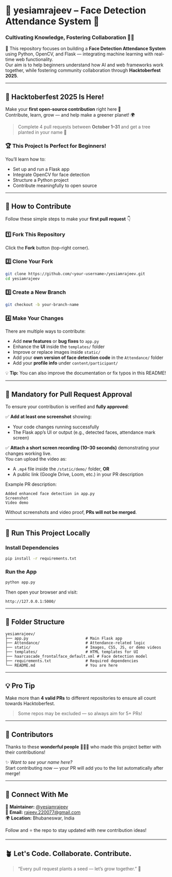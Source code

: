 # 🎯 yesiamrajeev – Face Detection Attendance System 🧠  

### Cultivating Knowledge, Fostering Collaboration 👩‍💻  
📌 This repository focuses on building a **Face Detection Attendance System** using Python, OpenCV, and Flask — integrating machine learning with real-time web functionality.  
Our aim is to help beginners understand how AI and web frameworks work together, while fostering community collaboration through **Hacktoberfest 2025**.  

---

## 🌱 Hacktoberfest 2025 Is Here!  
Make your **first open-source contribution** right here 🚀  
Contribute, learn, grow — and help make a greener planet! 🌍  
> Complete 4 pull requests between **October 1–31** and get a tree planted in your name 🌳  

### 🏆 This Project Is Perfect for Beginners!  
You’ll learn how to:
- Set up and run a Flask app  
- Integrate OpenCV for face detection  
- Structure a Python project  
- Contribute meaningfully to open source  

---

## 🧩 How to Contribute
Follow these simple steps to make your **first pull request** 👇  

### 1️⃣ Fork This Repository
Click the **Fork** button (top-right corner).  

### 2️⃣ Clone Your Fork
```bash
git clone https://github.com/<your-username>/yesiamrajeev.git
cd yesiamrajeev
```

### 3️⃣ Create a New Branch
```bash
git checkout -b your-branch-name
```

### 4️⃣ Make Your Changes  
There are multiple ways to contribute:
- Add **new features** or **bug fixes** to `app.py`  
- Enhance the **UI** inside the `templates/` folder  
- Improve or replace images inside `static/`  
- Add your **own version of face detection code** in the `Attendance/` folder  
- Add your **profile info** under `content/participant/`  

💡 **Tip:** You can also improve the documentation or fix typos in this README!

---

## 📸 Mandatory for Pull Request Approval  

To ensure your contribution is verified and **fully approved**:  

✅ **Add at least one screenshot** showing:  
- Your code changes running successfully  
- The Flask app’s UI or output (e.g., detected faces, attendance mark screen)  

✅ **Attach a short screen recording (10–30 seconds)** demonstrating your changes working live.  
You can upload the video as:
- A `.mp4` file inside the `/static/demo/` folder, **OR**
- A public link (Google Drive, Loom, etc.) in your PR description  

Example PR description:
```
Added enhanced face detection in app.py
Screenshot
Video demo
```

Without screenshots and video proof, **PRs will not be merged**.

---

## 🧠 Run This Project Locally

### Install Dependencies
```bash
pip install -r requirements.txt
```

### Run the App
```bash
python app.py
```

Then open your browser and visit:
```
http://127.0.0.1:5000/
```

---

## 🧾 Folder Structure
```
yesiamrajeev/
├── app.py                         # Main Flask app
├── Attendance/                    # Attendance-related logic
├── static/                        # Images, CSS, JS, or demo videos
├── templates/                     # HTML templates for UI
├── haarcascade_frontalface_default.xml # Face detection model
├── requirements.txt               # Required dependencies
└── README.md                      # You are here
```

---

## 💡 Pro Tip
Make more than **4 valid PRs** to different repositories to ensure all count towards Hacktoberfest.
> Some repos may be excluded — so always aim for 5+ PRs!

---

## 🌟 Contributors
Thanks to these **wonderful people** 👨🏻‍💻 who made this project better with their contributions!

✨ _Want to see your name here?_  
Start contributing now — your PR will add you to the list automatically after merge!

---

## 📣 Connect With Me
👤 **Maintainer:** [@yesiamrajeev](https://github.com/yesiamrajeev)  
📧 **Email:** rajeev.220077@gmail.com  
🌍 **Location:** Bhubaneswar, India  

Follow and ⭐ the repo to stay updated with new contribution ideas!  

---

## 🪴 Let's Code. Collaborate. Contribute.
> “Every pull request plants a seed — let’s grow together.” 🌱
